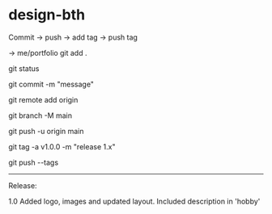 # design-bth
Commit -> push -> add tag -> push tag

-> me/portfolio
git add . 

git status

git commit -m "message"

git remote add origin <origin>

git branch -M main

git push -u origin main

git tag -a v1.0.0 -m "release 1.x"

git push --tags

----------
Release:

1.0 
Added logo, images and updated layout. Included description in 'hobby'

